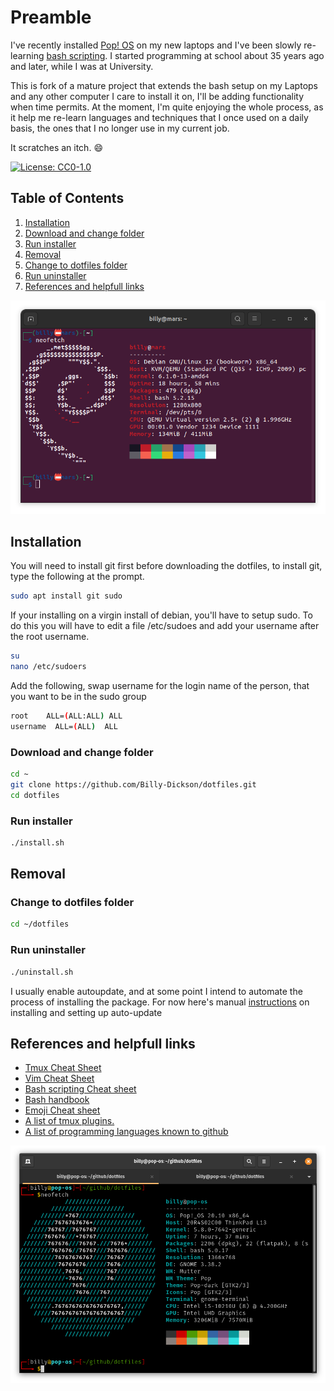 # Preamble

I've recently installed  [Pop! OS](https://pop.system76.com) on my new laptops and I've been slowly re-learning [bash scripting](https://ryanstutorials.net/bash-scripting-tutorial/). I started programming at school about 35 years ago and later, while I was at University.

This is fork of a mature project that extends the bash setup on my Laptops and any other computer I care to install it on, I'll be adding functionality when time permits. At the moment, I'm quite enjoying the whole process, as it help me re-learn languages and techniques that I once used on a daily basis, the ones that I no longer use in my current job.

It scratches an itch. :smile:

[![License: CC0-1.0](https://img.shields.io/badge/License-CC0%201.0-lightgrey.svg)](http://creativecommons.org/publicdomain/zero/1.0/)

## Table of Contents

1. [Installation](#installation)
2. [Download and change folder](#download-and-change-folder)
3. [Run installer](#run-installer)
4. [Removal](#removal)
5. [Change to dotfiles folder](#change-to-dotfiles-folder)
6. [Run uninstaller](#run-uninstaller)
7. [References and helpfull links](#references-and-helpfull-links)

![Terminal Screenshot](/assets/Screenshot-Debian-New.png)

## Installation

You will need to install git first before downloading the dotfiles, to install git, type the following at the prompt.

```bash
sudo apt install git sudo
```

If your installing on a virgin install of debian, you'll have to setup sudo. To do this you will have to edit a file /etc/sudoes and add your username after the root username.

```bash
su
nano /etc/sudoers
```

Add the following, swap username for the login name of the person, that you want to be in the sudo group

```bash
root    ALL=(ALL:ALL) ALL  
username  ALL=(ALL)  ALL
```

### Download and change folder

```bash
cd ~
git clone https://github.com/Billy-Dickson/dotfiles.git
cd dotfiles
```

### Run installer

```bash
./install.sh
```

## Removal

### Change to dotfiles folder

```bash
cd ~/dotfiles
```

### Run uninstaller

```bash
./uninstall.sh
```

I usually enable autoupdate, and at some point I intend to automate the process of installing the package. For now here's manual [instructions](https://www.sebae.net/blog/how-to-configure-automatic-updates-on-debian/) on installing and setting up auto-update

## References and helpfull links

- [Tmux Cheat Sheet](https://tmuxcheatsheet.com/)  
- [Vim Cheat Sheet](https://devhints.io/vim)  
- [Bash scripting Cheat sheet](https://devhints.io/bash)  
- [Bash handbook](https://github.com/denysdovhan/bash-handbook)  
- [Emoji Cheat sheet](https://github.com/ikatyang/emoji-cheat-sheet#table-of-contents)  
- [A list of tmux plugins.](https://github.com/tmux-plugins/list)  
- [A list of programming languages known to github](https://github.com/github/linguist/blob/master/lib/linguist/languages.yml)

![Ubuntu Screenshot](assets/Screenshot-Ubuntu.png)
